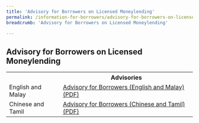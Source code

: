 ```yaml
---
title: 'Advisory for Borrowers on Licensed Moneylending'
permalink: /information-for-borrowers/advisory-for-borrowers-on-licensed-moneylending/
breadcrumb: 'Advisory for Borrowers on Licensed Moneylending'

---
```


Advisory for Borrowers on Licensed Moneylending
---
<table>
  <tr>
    <th></th>
    <th>Advisories</th>
  </tr>
   <tr>
    <td>English and Malay</td>
    <td>
       <a href="/files/Advisory-English-Malay.pdf" target="_blank">Advisory for Borrowers (English and Malay) (PDF)</a>
    </td>
  </tr>
   <tr>
    <td>Chinese and Tamil</td>
    <td>
      <a href="/files/Advisory-Chinese-Tamil.pdf" target="_blank">Advisory for Borrowers (Chinese and Tamil) (PDF) </a>
    </td>

